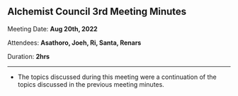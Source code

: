 ## Alchemist Council 3rd Meeting Minutes

Meeting Date: **Aug 20th, 2022**

Attendees: **Asathoro, Joeh, Ri, Santa, Renars**

Duration: **2hrs**

***

* The topics discussed during this meeting were a continuation of the topics discussed in the previous meeting minutes.
